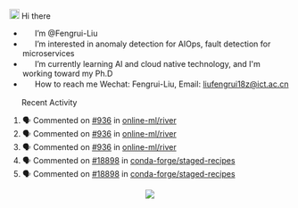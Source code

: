 <img src="https://media.giphy.com/media/hvRJCLFzcasrR4ia7z/giphy.gif" width="18" height="18"> Hi there

- <img src="https://media.giphy.com/media/L05Su3yKJczBwt4vai/giphy.gif" width="18" height="13"> I’m @Fengrui-Liu
- <img src="https://media.giphy.com/media/jRGqHB6RC5Nh7ZJLDb/giphy.gif" width="18" height="16"> I’m interested in anomaly detection for AIOps, fault detection for microservices
- <img src="https://media.giphy.com/media/QssGEmpkyEOhBCb7e1/giphy.gif" width="18" height="16"> I’m currently learning AI and cloud native technology, and I'm working toward my Ph.D
- <img src="https://media.giphy.com/media/iPRtIf0OlGlSnNfV7W/giphy.gif" width="18" height="16"> How to reach me Wechat: Fengrui-Liu, Email: liufengrui18z@ict.ac.cn

<img src="https://media.giphy.com/media/wzeS5qCu28sSmP3bBh/giphy.gif" width="18" height="16"> Recent Activity
 
<!--START_SECTION:activity-->
1. 🗣 Commented on [#936](https://github.com/online-ml/river/issues/936) in [online-ml/river](https://github.com/online-ml/river)
2. 🗣 Commented on [#936](https://github.com/online-ml/river/issues/936) in [online-ml/river](https://github.com/online-ml/river)
3. 🗣 Commented on [#936](https://github.com/online-ml/river/issues/936) in [online-ml/river](https://github.com/online-ml/river)
4. 🗣 Commented on [#18898](https://github.com/conda-forge/staged-recipes/issues/18898) in [conda-forge/staged-recipes](https://github.com/conda-forge/staged-recipes)
5. 🗣 Commented on [#18898](https://github.com/conda-forge/staged-recipes/issues/18898) in [conda-forge/staged-recipes](https://github.com/conda-forge/staged-recipes)
<!--END_SECTION:activity-->

<p align="center"> <img src="https://github-readme-stats.vercel.app/api?username=Fengrui-Liu&show_icons=true"  />
